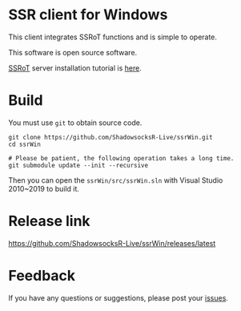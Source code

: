 # SSR client for Windows

This client integrates SSRoT functions and is simple to operate.

This software is open source software.

[SSRoT](https://github.com/ShadowsocksR-Live/shadowsocksr-native/wiki) server installation tutorial is [here](https://github.com/ShadowsocksR-Live/shadowsocksr-native/wiki/%E5%85%A8%E8%87%AA%E5%8A%A8%E5%AE%89%E8%A3%85-SSRoT-%E6%9C%8D%E5%8A%A1%E5%99%A8).

# Build

You must use `git` to obtain source code.

```
git clone https://github.com/ShadowsocksR-Live/ssrWin.git
cd ssrWin

# Please be patient, the following operation takes a long time.
git submodule update --init --recursive

```
Then you can open the `ssrWin/src/ssrWin.sln` with Visual Studio 2010~2019 to build it.

# Release link

https://github.com/ShadowsocksR-Live/ssrWin/releases/latest

# Feedback

If you have any questions or suggestions, please post your [issues](https://github.com/ShadowsocksR-Live/ssrWin/issues).

